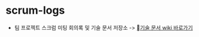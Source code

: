 # scrum-logs
- 팀 프로젝트 스크럼 미팅 회의록 및 기술 문서 저장소 -> [기술 문서 wiki 바로가기](https://github.com/SESACTeamProject/scrum-logs/wiki)
